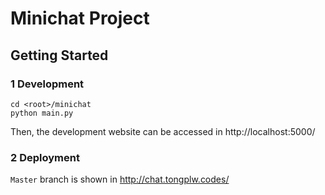 # Minichat Project

## Getting Started

### 1 Development

``` Shell
cd <root>/minichat
python main.py
```
Then, the development website can be accessed in http://localhost:5000/

### 2 Deployment

`Master` branch is shown in http://chat.tongplw.codes/
